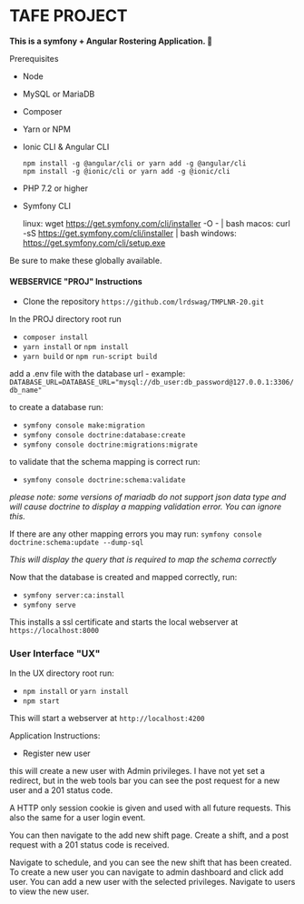 #  TAFE PROJECT
**This is a symfony + Angular Rostering Application. 📅**

Prerequisites 
- Node 
- MySQL or MariaDB
- Composer 
- Yarn or NPM
- Ionic CLI & Angular CLI

      npm install -g @angular/cli or yarn add -g @angular/cli
      npm install -g @ionic/cli or yarn add -g @ionic/cli
      
- PHP 7.2 or higher
- Symfony CLI 


    linux: wget https://get.symfony.com/cli/installer -O - | bash
    macos: curl -sS https://get.symfony.com/cli/installer | bash
    windows: https://get.symfony.com/cli/setup.exe
      
Be sure to make these globally available.

#### WEBSERVICE "PROJ" Instructions
- Clone the repository `https://github.com/lrdswag/TMPLNR-20.git`

In the PROJ directory root run
 
- `composer install`
- `yarn install` or `npm install`
- `yarn build` or `npm run-script build`

add a .env file with the database url - example: `DATABASE_URL=DATABASE_URL="mysql://db_user:db_password@127.0.0.1:3306/db_name"`

to create a database run: 
- `symfony console make:migration`
- `symfony console doctrine:database:create`
- `symfony console doctrine:migrations:migrate`

to validate that the schema mapping is correct run:
- `symfony console doctrine:schema:validate` 

_please note: some versions of mariadb do not support json data type and will cause doctrine to display a mapping validation error. You can ignore this._

If there are any other mapping errors you may run: `symfony console doctrine:schema:update --dump-sql` 

_This will display the query that is required to map the schema correctly_

Now that the database is created and mapped correctly, run:
 - `symfony server:ca:install`
 - `symfony serve`
 
 This installs a ssl certificate and starts the local webserver at `https://localhost:8000` 

### User Interface "UX"

In the UX directory root run:
 
- `npm install` or `yarn install`
- `npm start`

This will start a webserver at `http://localhost:4200`

Application Instructions:

- Register new user

this will create a new user with Admin privileges.
I have not yet set a redirect, but in the web tools bar you can see the post request for a new user and a 201 status code.

A HTTP only session cookie is given and used with all future requests. This also the same for a user login event.

You can then navigate to the add new shift page. Create a shift, and a post request with a 201 status code is received.

Navigate to schedule, and you can see the new shift that has been created. To create a new user you can navigate to admin dashboard and click 
add user. You can add a new user with the selected privileges. Navigate to users to view the new user.



